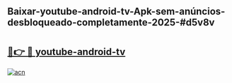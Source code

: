 ## Baixar-youtube-android-tv-Apk-sem-anúncios-desbloqueado-completamente-2025-#d5v8v

# <h2><a href="https://ainizakaria.my?title=youtube-android-tv&ref=22M">🔗👉 🔴 youtube-android-tv</a></h2>

[![acn](https://github.com/user-attachments/assets/0f9c940e-d8b0-45ae-aac7-cd30a18b3e1c)](https://ainizakaria.my?title=youtube-android-tv&ref=22M)

